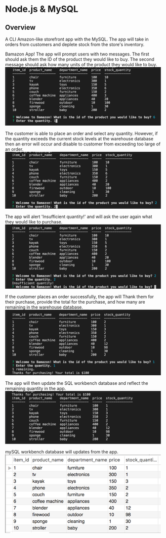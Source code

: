 # Node.js & MySQL
## Overview
A CLI Amazon-like storefront app with the MySQL. The app will take in orders from customers and deplete stock from the store's inventory. 

Bamazon App! The app will prompt users with two messages.
The first should ask them the ID of the product they would like to buy.
The second message should ask how many units of the product they would like to buy.
![Purchase](./images/Purchase1.png)

The customer is able to place an order and select any quantity. However, if the quantity exceeds the current stock levels at the warehouse database then an error will occur and disable to customer from exceeding too large of an order.
![Insufficient1](./images/ins1.png)

The app will alert 'Insufficient quantity!' and will ask the user again what they would like to purchase.
![Insufficient2](./images/ins2.png)

If the customer places an order successfully, the app will Thank them for their purchase, provide the total for the purchase, and how many are remaining in the warehouse database.
![total](./images/total.png)

The app will then update the SQL workbench database and reflect the remaining quantity in the app.
![stockinventory](./images/stockinventory.png)

mySQL workbench database will updates from the app.
![mysqldatabase](./images/mysql.png)
